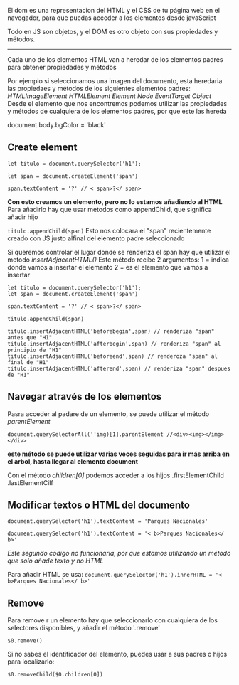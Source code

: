 El dom es una representacion del HTML y el CSS de tu página web en el navegador, para que puedas acceder a los elementos desde javaScript

Todo en JS son objetos, y el DOM es otro objeto con sus propiedades y métodos.

---
Cada uno de los elementos HTML van a heredar de los elementos padres para obtener propiedades y métodos

Por ejemplo si seleccionamos una imagen del documento, esta heredaria las propiedaes y métodos de los siguientes elementos padres:
*HTMLImageElement
HTMLElement
Element
Node
EventTarget
Object*
Desde el elemento que nos encontremos podemos utilizar las propiedades y métodos de cualquiera de los elementos padres, por que este las hereda

document.body.bgColor = 'black'

## Create element
```
let titulo = document.querySelector('h1');

let span = document.createElement('span')

span.textContent = '?' // < span>?</ span>
```
**Con esto creamos un elemento, pero no lo estamos añadiendo al HTML**
Para añadirlo hay que usar metodos como appendChild, que significa añadir hijo

`titulo.appendChild(span)`
Esto nos colocara el "span" recientemente creado con JS justo alfinal del elemento padre seleccionado

Si queremos controlar el lugar donde se renderiza el span hay que utilizar el metodo *insertAdjacentHTML()*
Este método recibe 2 argumentos:
1 = indica donde vamos a insertar el elemento
2 = es el elemento que vamos a insertar

```
let titulo = document.querySelector('h1');
let span = document.createElement('span')

span.textContent = '?' // < span>?</ span>

titulo.appendChild(span)

titulo.insertAdjacentHTML('beforebegin',span) // renderiza "span" antes que "H1"
titulo.insertAdjacentHTML('afterbegin',span) // renderiza "span" al principio de "H1"
titulo.insertAdjacentHTML('beforeend',span) // renderoza "span" al final de "H1"
titulo.insertAdjacentHTML('afterend',span) // renderiza "span" despues de "H1"
```

## Navegar através de los elementos
Pasra acceder al padare de un elemento, se puede utilizar el método *parentElement*

```
document.querySelectorAll(''img)[1].parentElement //<div><img></img></div>
```
**este método se puede utilizar varias veces seguidas para ir más arriba en el arbol, hasta llegar al elemento document**

Con el método *children[0]* podemos acceder a los hijos
.firstElementChild
.lastElementCilf

## Modificar textos o HTML del documento
`document.querySelector('h1').textContent = 'Parques Nacionales'`

`document.querySelector('h1').textContent = '< b>Parques Nacionales</ b>'`

*Este segundo código no funcionaria, por que estamos utilizando un método que solo añade texto y no HTML*

Para añadir HTML se usa: 
`document.querySelector('h1').innerHTML = '< b>Parques Nacionales</ b>'`

## Remove
Para remove r un elemento hay que seleccionarlo con cualquiera de los selectores disponibles, y añadir el método '.remove'

`$0.remove()`

Si no sabes el identificador del elemento, puedes usar a sus padres o hijos para localizarlo:

`$0.removeChild($0.children[0])`